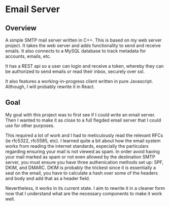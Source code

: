 # Email Server

## Overview

A simple SMTP mail server written in C++. This is based on my web server project. 
It takes the web server and adds functionality to send and receive emails. It also connects to a MySQL database to track metadata for accounts, emails, etc.

It has a REST api so a user can login and receive a token, whereby they can be authorized to send emails or read their inbox, securely over ssl.

It also features a working-in-progress client written in pure Javascript. Although, I will probably rewrite it in React.

## Goal

My goal with this project was to first see if I could write an email server. Then I wanted to make it as close to a full flegded email server that I could use for other purposes.

This required a lot of work and I had to meticulously read the relevant RFCs (ie rfc5322, rfc5585, etc).
I learned quite a bit about how the email system works from reading the internet standards, especially the particulars regarding ensuring your mail is not viewed as spam.
In order avoid having your mail marked as spam or not even allowed by the destination SMTP server, you must ensure you have three authenication methods set up: SPF, DKIM, and DMARC.
DKIM is probably the trickest since it is essentially a seal on the email, you have to calculate a hash over some of the headers and body and add that as a header field.

Nevertheless, it works in its current state. I aim to rewrite it in a cleaner form now that I understand what are the necessary components to make it work well.
